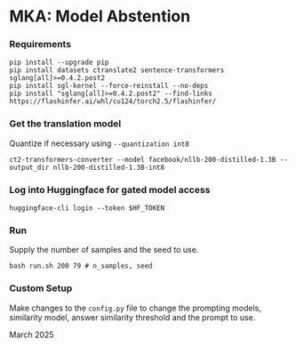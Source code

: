 # MKA: Model Abstention

### Requirements
```shell
pip install --upgrade pip
pip install datasets ctranslate2 sentence-transformers sglang[all]>=0.4.2.post2
pip install sgl-kernel --force-reinstall --no-deps
pip install "sglang[all]>=0.4.2.post2" --find-links https://flashinfer.ai/whl/cu124/torch2.5/flashinfer/
```

### Get the translation model
Quantize if necessary using `--quantization int8`
```shell
ct2-transformers-converter --model facebook/nllb-200-distilled-1.3B --output_dir nllb-200-distilled-1.3B-int8
```

### Log into Huggingface for gated model access
```shell
huggingface-cli login --token $HF_TOKEN
```

### Run
Supply the number of samples and the seed to use.
```shell
bash run.sh 200 79 # n_samples, seed
```

### Custom Setup
Make changes to the `config.py` file to change the prompting models,
similarity model, answer similarity threshold and the prompt to use.

March 2025

